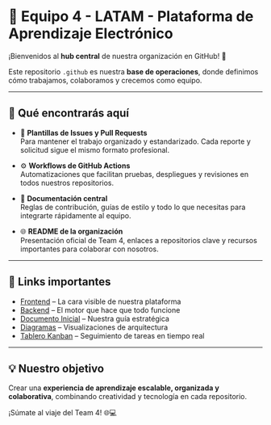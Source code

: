 # 🌟 Equipo 4 - LATAM - Plataforma de Aprendizaje Electrónico

¡Bienvenidos al **hub central** de nuestra organización en GitHub! 🚀

Este repositorio `.github` es nuestra **base de operaciones**, donde definimos cómo trabajamos, colaboramos y crecemos como equipo.  

---

## 🔹 Qué encontrarás aquí

- 📄 **Plantillas de Issues y Pull Requests**  
  Para mantener el trabajo organizado y estandarizado. Cada reporte y solicitud sigue el mismo formato profesional.

- ⚙️ **Workflows de GitHub Actions**  
  Automatizaciones que facilitan pruebas, despliegues y revisiones en todos nuestros repositorios.

- 📝 **Documentación central**  
  Reglas de contribución, guías de estilo y todo lo que necesitas para integrarte rápidamente al equipo.

- 🌐 **README de la organización**  
  Presentación oficial de Team 4, enlaces a repositorios clave y recursos importantes para colaborar con nosotros.

---

## 📌 Links importantes

- [Frontend](https://github.com/Hackathon-ONE/Front-E-learning.git) – La cara visible de nuestra plataforma  
- [Backend](https://github.com/Hackathon-ONE/Back-E-learning.git) – El motor que hace que todo funcione  
- [Documento Inicial](https://docs.google.com/document/d/1SzG5HMY2YGkjLEevvIQ0MM3b_A1yk198jgQDizHvs6c/edit?usp=sharing) – Nuestra guía estratégica  
- [Diagramas](https://drive.google.com/file/d/1a0o4hbGKFpQENvnNYGv_r-JeIy9-Kp4L/view?usp=sharing) – Visualizaciones de arquitectura  
- [Tablero Kanban](https://trello.com/b/TgmVuCBK/hackaton-one-e-learning) – Seguimiento de tareas en tiempo real  

---

## 💡 Nuestro objetivo

Crear una **experiencia de aprendizaje escalable, organizada y colaborativa**, combinando creatividad y tecnología en cada repositorio.  

¡Súmate al viaje del Team 4! 🌐💻

